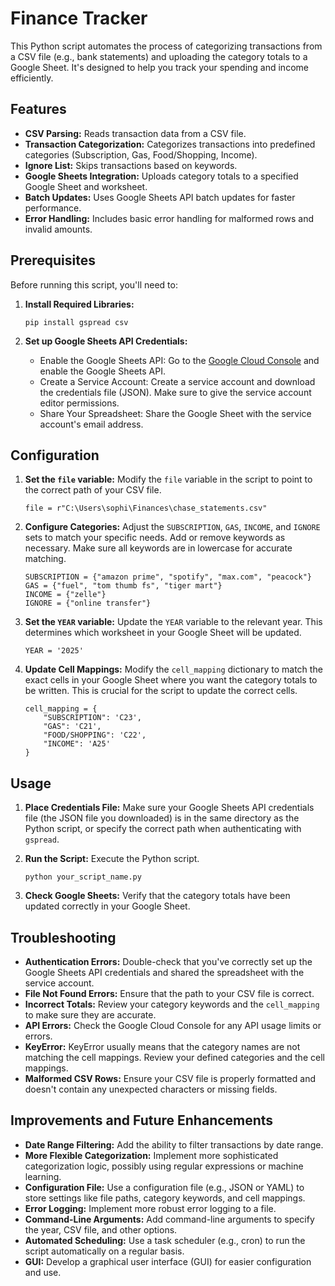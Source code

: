 # Finance Tracker

This Python script automates the process of categorizing transactions from a CSV file (e.g., bank statements) and uploading the category totals to a Google Sheet.  It's designed to help you track your spending and income efficiently.

## Features

*   **CSV Parsing:** Reads transaction data from a CSV file.
*   **Transaction Categorization:**  Categorizes transactions into predefined categories (Subscription, Gas, Food/Shopping, Income).
*   **Ignore List:** Skips transactions based on keywords.
*   **Google Sheets Integration:**  Uploads category totals to a specified Google Sheet and worksheet.
*   **Batch Updates:** Uses Google Sheets API batch updates for faster performance.
*   **Error Handling:** Includes basic error handling for malformed rows and invalid amounts.

## Prerequisites

Before running this script, you'll need to:

1.  **Install Required Libraries:**

    ```
    pip install gspread csv
    ```

2.  **Set up Google Sheets API Credentials:**

    *   Enable the Google Sheets API: Go to the [Google Cloud Console](https://console.cloud.google.com/) and enable the Google Sheets API.
    *   Create a Service Account: Create a service account and download the credentials file (JSON).  Make sure to give the service account editor permissions.
    *   Share Your Spreadsheet: Share the Google Sheet with the service account's email address.

## Configuration

1.  **Set the `file` variable:**  Modify the `file` variable in the script to point to the correct path of your CSV file.

    ```
    file = r"C:\Users\sophi\Finances\chase_statements.csv"
    ```

2.  **Configure Categories:** Adjust the `SUBSCRIPTION`, `GAS`, `INCOME`, and `IGNORE` sets to match your specific needs.  Add or remove keywords as necessary.  Make sure all keywords are in lowercase for accurate matching.

    ```
    SUBSCRIPTION = {"amazon prime", "spotify", "max.com", "peacock"}
    GAS = {"fuel", "tom thumb fs", "tiger mart"}
    INCOME = {"zelle"}
    IGNORE = {"online transfer"}
    ```

3.  **Set the `YEAR` variable:**  Update the `YEAR` variable to the relevant year.  This determines which worksheet in your Google Sheet will be updated.

    ```
    YEAR = '2025'
    ```

4.  **Update Cell Mappings:**  Modify the `cell_mapping` dictionary to match the exact cells in your Google Sheet where you want the category totals to be written.  This is crucial for the script to update the correct cells.

    ```
    cell_mapping = {
        "SUBSCRIPTION": 'C23',
        "GAS": 'C21',
        "FOOD/SHOPPING": 'C22',
        "INCOME": 'A25'
    }
    ```

## Usage

1.  **Place Credentials File:** Make sure your Google Sheets API credentials file (the JSON file you downloaded) is in the same directory as the Python script, or specify the correct path when authenticating with `gspread`.

2.  **Run the Script:**  Execute the Python script.

    ```
    python your_script_name.py
    ```

3.  **Check Google Sheets:**  Verify that the category totals have been updated correctly in your Google Sheet.

## Troubleshooting

*   **Authentication Errors:** Double-check that you've correctly set up the Google Sheets API credentials and shared the spreadsheet with the service account.
*   **File Not Found Errors:** Ensure that the path to your CSV file is correct.
*   **Incorrect Totals:** Review your category keywords and the `cell_mapping` to make sure they are accurate.
*   **API Errors:** Check the Google Cloud Console for any API usage limits or errors.
*   **KeyError:** KeyError usually means that the category names are not matching the cell mappings. Review your defined categories and the cell mappings.
*   **Malformed CSV Rows:** Ensure your CSV file is properly formatted and doesn't contain any unexpected characters or missing fields.

## Improvements and Future Enhancements

*   **Date Range Filtering:**  Add the ability to filter transactions by date range.
*   **More Flexible Categorization:** Implement more sophisticated categorization logic, possibly using regular expressions or machine learning.
*   **Configuration File:** Use a configuration file (e.g., JSON or YAML) to store settings like file paths, category keywords, and cell mappings.
*   **Error Logging:** Implement more robust error logging to a file.
*   **Command-Line Arguments:**  Add command-line arguments to specify the year, CSV file, and other options.
*   **Automated Scheduling:**  Use a task scheduler (e.g., cron) to run the script automatically on a regular basis.
*   **GUI:** Develop a graphical user interface (GUI) for easier configuration and use.

